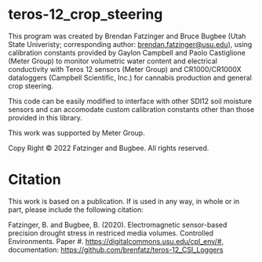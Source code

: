 # teros-12_crop_steering

This program was created by Brendan Fatzinger and Bruce Bugbee (Utah State Univeristy; corresponding author: brendan.fatzinger@usu.edu), using calibration constants provided by Gaylon Campbell and Paolo Castiglione (Meter Group) to monitor volumetric water content and electrical conductivity with Teros 12 sensors (Meter Group) and CR1000/CR1000X dataloggers (Campbell Scientific, Inc.) for cannabis production and general crop steering. 

This code can be easily modified to interface with other SDI12 soil moisture sensors and can accomodate custom calibration constants other than those provided in this library. 

This work was supported by Meter Group. 

Copy Right © 2022 Fatzinger and Bugbee. All rights reserved. 

# Citation

This work is based on a publication. If is used in any way, in whole or in part, please include the following citation:

Fatzinger, B. and Bugbee, B. (2020). Electromagnetic sensor-based precision drought stress in restriced media volumes.
Controlled Environments. Paper #. https://digitalcommons.usu.edu/cpl_env/#, documentation: https://github.com/brenfatz/teros-12_CSI_Loggers



